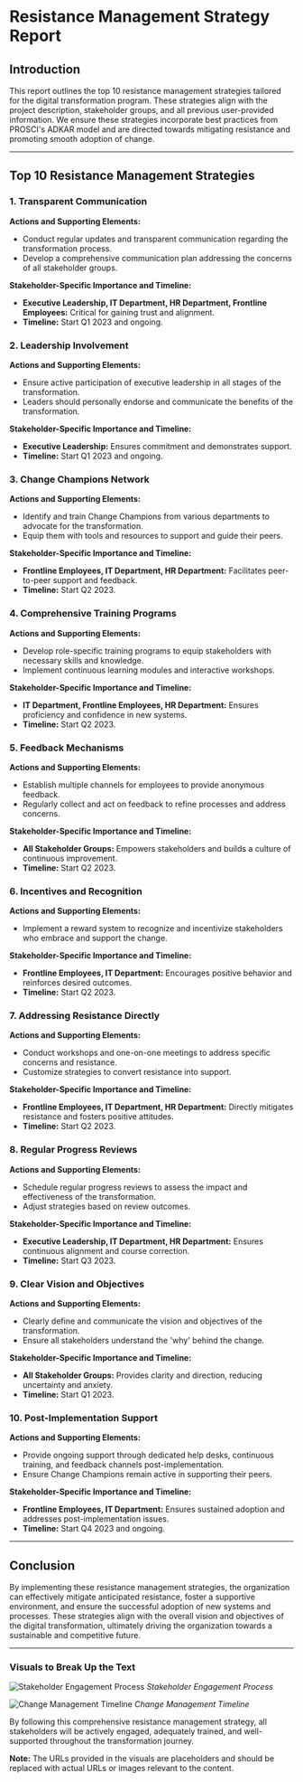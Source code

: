
# Resistance Management Strategy Report

## Introduction

This report outlines the top 10 resistance management strategies tailored for the digital transformation program. These strategies align with the project description, stakeholder groups, and all previous user-provided information. We ensure these strategies incorporate best practices from PROSCI's ADKAR model and are directed towards mitigating resistance and promoting smooth adoption of change.

---

## Top 10 Resistance Management Strategies

### 1. Transparent Communication

**Actions and Supporting Elements:**
- Conduct regular updates and transparent communication regarding the transformation process.
- Develop a comprehensive communication plan addressing the concerns of all stakeholder groups.

**Stakeholder-Specific Importance and Timeline:**
- **Executive Leadership, IT Department, HR Department, Frontline Employees:** Critical for gaining trust and alignment.
- **Timeline:** Start Q1 2023 and ongoing.

### 2. Leadership Involvement

**Actions and Supporting Elements:**
- Ensure active participation of executive leadership in all stages of the transformation.
- Leaders should personally endorse and communicate the benefits of the transformation.

**Stakeholder-Specific Importance and Timeline:**
- **Executive Leadership:** Ensures commitment and demonstrates support.
- **Timeline:** Start Q1 2023 and ongoing.

### 3. Change Champions Network

**Actions and Supporting Elements:**
- Identify and train Change Champions from various departments to advocate for the transformation.
- Equip them with tools and resources to support and guide their peers.

**Stakeholder-Specific Importance and Timeline:**
- **Frontline Employees, IT Department, HR Department:** Facilitates peer-to-peer support and feedback.
- **Timeline:** Start Q2 2023.

### 4. Comprehensive Training Programs

**Actions and Supporting Elements:**
- Develop role-specific training programs to equip stakeholders with necessary skills and knowledge.
- Implement continuous learning modules and interactive workshops.

**Stakeholder-Specific Importance and Timeline:**
- **IT Department, Frontline Employees, HR Department:** Ensures proficiency and confidence in new systems.
- **Timeline:** Start Q2 2023.

### 5. Feedback Mechanisms

**Actions and Supporting Elements:**
- Establish multiple channels for employees to provide anonymous feedback.
- Regularly collect and act on feedback to refine processes and address concerns.

**Stakeholder-Specific Importance and Timeline:**
- **All Stakeholder Groups:** Empowers stakeholders and builds a culture of continuous improvement.
- **Timeline:** Start Q2 2023.

### 6. Incentives and Recognition

**Actions and Supporting Elements:**
- Implement a reward system to recognize and incentivize stakeholders who embrace and support the change.

**Stakeholder-Specific Importance and Timeline:**
- **Frontline Employees, IT Department:** Encourages positive behavior and reinforces desired outcomes.
- **Timeline:** Start Q2 2023.

### 7. Addressing Resistance Directly

**Actions and Supporting Elements:**
- Conduct workshops and one-on-one meetings to address specific concerns and resistance.
- Customize strategies to convert resistance into support.

**Stakeholder-Specific Importance and Timeline:**
- **Frontline Employees, IT Department, HR Department:** Directly mitigates resistance and fosters positive attitudes.
- **Timeline:** Start Q2 2023.

### 8. Regular Progress Reviews

**Actions and Supporting Elements:**
- Schedule regular progress reviews to assess the impact and effectiveness of the transformation.
- Adjust strategies based on review outcomes.

**Stakeholder-Specific Importance and Timeline:**
- **Executive Leadership, IT Department, HR Department:** Ensures continuous alignment and course correction.
- **Timeline:** Start Q3 2023.

### 9. Clear Vision and Objectives

**Actions and Supporting Elements:**
- Clearly define and communicate the vision and objectives of the transformation.
- Ensure all stakeholders understand the 'why' behind the change.

**Stakeholder-Specific Importance and Timeline:**
- **All Stakeholder Groups:** Provides clarity and direction, reducing uncertainty and anxiety.
- **Timeline:** Start Q1 2023.

### 10. Post-Implementation Support

**Actions and Supporting Elements:**
- Provide ongoing support through dedicated help desks, continuous training, and feedback channels post-implementation.
- Ensure Change Champions remain active in supporting their peers.

**Stakeholder-Specific Importance and Timeline:**
- **Frontline Employees, IT Department:** Ensures sustained adoption and addresses post-implementation issues.
- **Timeline:** Start Q4 2023 and ongoing.

---

## Conclusion

By implementing these resistance management strategies, the organization can effectively mitigate anticipated resistance, foster a supportive environment, and ensure the successful adoption of new systems and processes. These strategies align with the overall vision and objectives of the digital transformation, ultimately driving the organization towards a sustainable and competitive future.

---

### Visuals to Break Up the Text

![Stakeholder Engagement Process](https://example.com/stakeholder_engagement.jpg)
*Stakeholder Engagement Process*

![Change Management Timeline](https://example.com/change_management_timeline.jpg)
*Change Management Timeline*

By following this comprehensive resistance management strategy, all stakeholders will be actively engaged, adequately trained, and well-supported throughout the transformation journey.


**Note:** The URLs provided in the visuals are placeholders and should be replaced with actual URLs or images relevant to the content.
